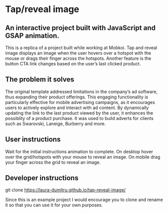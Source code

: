 # Tap/reveal image

## An interactive project built with JavaScript and GSAP animation.

This is a replica of a project built while working at Mobkoi. Tap and reveal image displays an image when the user hovers over a hotspot with the mouse or drags their finger across the hotspots. Another feature is the button CTA link changes based on the user’s last clicked product.

## The problem it solves

The original template addressed limitations in the company’s ad software, thus expanding their product offerings. This engaging functionality is particularly effective for mobile advertising campaigns, as it encourages users to actively explore and interact with ad content. By dynamically updating the link to the last product viewed by the user, it enhances the possiblity of a product purchase. It was used to build adverts for clients such as Swarovski, Laneige, Burberry and more.

## User instructions

Wait for the initial instructions animation to complete.
On desktop hover over the grid/hotspots with your mouse to reveal an image.
On mobile drag your finger across the grid to reveal an image.

## Developer instructions

git clone https://laura-dumitru.github.io/tap-reveal-image/

Since this is an example project I would encourage you to clone and rename it so that you can use it for your own purposes.
